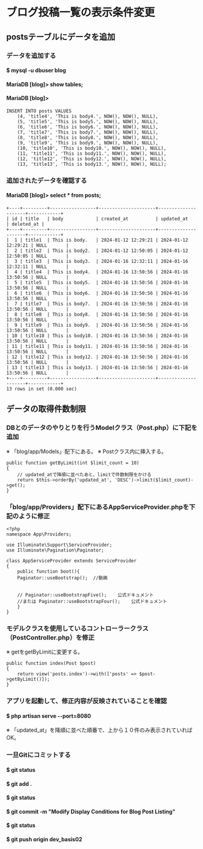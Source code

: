 # ブログ投稿一覧の表示条件変更

## postsテーブルにデータを追加

### データを追加する
#### $ mysql -u dbuser blog
#### MariaDB [blog]> show tables;
#### MariaDB [blog]> 

    INSERT INTO posts VALUES
        (4, 'title4', 'This is body4.', NOW(), NOW(), NULL),
        (5, 'title5', 'This is body5.', NOW(), NOW(), NULL),
        (6, 'title6', 'This is body6.', NOW(), NOW(), NULL),
        (7, 'title7', 'This is body7.', NOW(), NOW(), NULL),
        (8, 'title8', 'This is body8.', NOW(), NOW(), NULL),
        (9, 'title9', 'This is body9.', NOW(), NOW(), NULL),
        (10, 'title10', 'This is body10.', NOW(), NOW(), NULL),
        (11, 'title11', 'This is body11.', NOW(), NOW(), NULL),
        (12, 'title12', 'This is body12.', NOW(), NOW(), NULL),
        (13, 'title13', 'This is body13.', NOW(), NOW(), NULL);

### 追加されたデータを確認する
#### MariaDB [blog]> select * from posts;

    +----+---------+-----------------+---------------------+---------------------+------------+
    | id | title   | body            | created_at          | updated_at          | deleted_at |
    +----+---------+-----------------+---------------------+---------------------+------------+
    |  1 | title1  | This is body.   | 2024-01-12 12:29:21 | 2024-01-12 12:29:21 | NULL       |
    |  2 | title2  | This is body2.  | 2024-01-12 12:50:05 | 2024-01-12 12:50:05 | NULL       |
    |  3 | title3  | This is body3.  | 2024-01-16 12:32:11 | 2024-01-16 12:32:11 | NULL       |
    |  4 | title4  | This is body4.  | 2024-01-16 13:50:56 | 2024-01-16 13:50:56 | NULL       |
    |  5 | title5  | This is body5.  | 2024-01-16 13:50:56 | 2024-01-16 13:50:56 | NULL       |
    |  6 | title6  | This is body6.  | 2024-01-16 13:50:56 | 2024-01-16 13:50:56 | NULL       |
    |  7 | title7  | This is body7.  | 2024-01-16 13:50:56 | 2024-01-16 13:50:56 | NULL       |
    |  8 | title8  | This is body8.  | 2024-01-16 13:50:56 | 2024-01-16 13:50:56 | NULL       |
    |  9 | title9  | This is body9.  | 2024-01-16 13:50:56 | 2024-01-16 13:50:56 | NULL       |
    | 10 | title10 | This is body10. | 2024-01-16 13:50:56 | 2024-01-16 13:50:56 | NULL       |
    | 11 | title11 | This is body11. | 2024-01-16 13:50:56 | 2024-01-16 13:50:56 | NULL       |
    | 12 | title12 | This is body12. | 2024-01-16 13:50:56 | 2024-01-16 13:50:56 | NULL       |
    | 13 | title13 | This is body13. | 2024-01-16 13:50:56 | 2024-01-16 13:50:56 | NULL       |
    +----+---------+-----------------+---------------------+---------------------+------------+
    13 rows in set (0.000 sec)

## データの取得件数制限

### DBとのデータのやりとりを行うModelクラス（Post.php）に下記を追加
※ 「blog/app/Models」配下にある。
※ Postクラス内に挿入する。

    public function getByLimit(int $limit_count = 10)
    {
        // updated_atで降順に並べたあと、limitで件数制限をかける
        return $this->orderBy('updated_at', 'DESC')->limit($limit_count)->get();
    }

### 「blog/app/Providers」配下にあるAppServiceProvider.phpを下記のように修正

    <?php
    namespace App\Providers;

    use Illuminate\Support\ServiceProvider;
    use Illuminate\Pagination\Paginator;

    class AppServiceProvider extends ServiceProvider
    {
        public function boot(){
        Paginator::useBootstrap();  //動画


        // Paginator::useBootstrapFive();    公式ドキュメント
        //または Paginator::useBootstrapFour();    公式ドキュメント
        }
    }

### モデルクラスを使用しているコントローラークラス（PostController.php）を修正
※ getをgetByLimitに変更する。

    public function index(Post $post)
    {
        return view('posts.index')->with(['posts' => $post->getByLimit()]);
    }

### アプリを起動して、修正内容が反映されていることを確認
#### $ php artisan serve --port=8080
※ 「updated_at」を降順に並べた順番で、上から１０件のみ表示されていればOK。

### 一旦Gitにコミットする
#### $ git status
#### $ git add .
#### $ git status
#### $ git commit -m "Modify Display Conditions for Blog Post Listing"
#### $ git status
#### $ git push origin dev_basis02